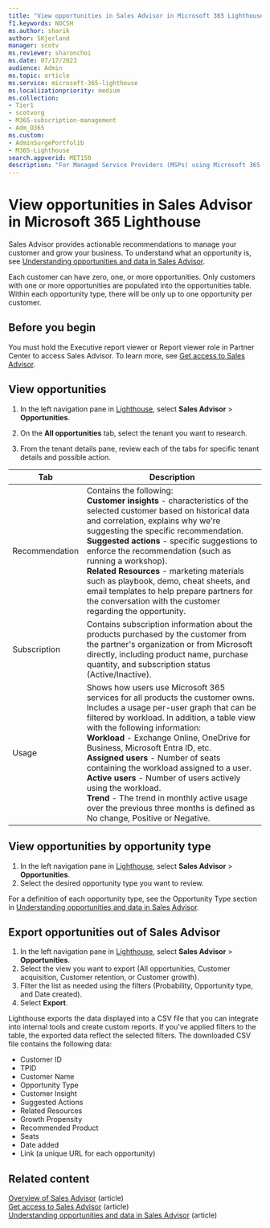 ```yaml
---
title: "View opportunities in Sales Advisor in Microsoft 365 Lighthouse"
f1.keywords: NOCSH
ms.author: sharik
author: SKjerland
manager: scotv
ms.reviewer: sharonchoi
ms.date: 07/17/2023
audience: Admin
ms.topic: article
ms.service: microsoft-365-lighthouse
ms.localizationpriority: medium
ms.collection:
- Tier1
- scotvorg
- M365-subscription-management
- Adm_O365
ms.custom:
- AdminSurgePortfolib
- M365-Lighthouse                         
search.appverid: MET150
description: "For Managed Service Providers (MSPs) using Microsoft 365 Lighthouse, learn how to view sales opportunities using Sales Advisor."
---
```


# View opportunities in Sales Advisor in Microsoft 365 Lighthouse

Sales Advisor provides actionable recommendations to manage your customer and grow your business. To understand what an opportunity is, see [Understanding opportunities and data in Sales Advisor](m365-lighthouse-understanding-opportunities-and-data.md).

Each customer can have zero, one, or more opportunities. Only customers with one or more opportunities are populated into the opportunities table. Within each opportunity type, there will be only up to one opportunity per customer.

## Before you begin

You must hold the Executive report viewer or Report viewer role in Partner Center to access Sales Advisor. To learn more, see [Get access to Sales Advisor](m365-lighthouse-get-access-to-sales-advisor.md).

## View opportunities

1. In the left navigation pane in [Lighthouse](https://lighthouse.microsoft.com), select **Sales Advisor** > **Opportunities**.

2. On the **All opportunities** tab, select the tenant you want to research.

3. From the tenant details pane, review each of the tabs for specific tenant details and possible action.

|Tab      |Description  |
|---------|---------|
|Recommendation     |  Contains the following:  <br>**Customer insights** - characteristics of the selected customer based on historical data and correlation, explains why we're suggesting the specific recommendation.  <br>**Suggested actions** - specific suggestions to enforce the recommendation (such as running a workshop).  <br>**Related Resources** - marketing materials such as playbook, demo, cheat sheets, and email templates to help prepare partners for the conversation with the customer regarding the opportunity.       |
|Subscription     | Contains subscription information about the products purchased by the customer from the partner's organization or from Microsoft directly, including product name, purchase quantity, and subscription status (Active/Inactive).         |
|Usage     | Shows how users use Microsoft 365 services for all products the customer owns. Includes a usage per-user graph that can be filtered by workload. In addition, a table view with the following information:<br>**Workload** - Exchange Online, OneDrive for Business, Microsoft Entra ID, etc.<br>**Assigned users** - Number of seats containing the workload assigned to a user.<br>**Active users** - Number of users actively using the workload.<br>**Trend** - The trend in monthly active usage over the previous three months is defined as No change, Positive or Negative.        |

## View opportunities by opportunity type

1. In the left navigation pane in [Lighthouse](https://lighthouse.microsoft.com), select **Sales Advisor** > **Opportunities**.
2. Select the desired opportunity type you want to review.

For a definition of each opportunity type, see the Opportunity Type section in [Understanding opportunities and data in Sales Advisor](m365-lighthouse-understanding-opportunities-and-data.md).

## Export opportunities out of Sales Advisor

1. In the left navigation pane in [Lighthouse](https://lighthouse.microsoft.com), select **Sales Advisor** > **Opportunities**.
2. Select the view you want to export (All opportunities, Customer acquisition, Customer retention, or Customer growth).
3. Filter the list as needed using the filters (Probability, Opportunity type, and Date created).
4. Select **Export**.

Lighthouse exports the data displayed into a CSV file that you can integrate into internal tools and create custom reports. If you've applied filters to the table, the exported data reflect the selected filters. The downloaded CSV file contains the following data:

- Customer ID
- TPID
- Customer Name
- Opportunity Type
- Customer Insight
- Suggested Actions
- Related Resources
- Growth Propensity
- Recommended Product
- Seats
- Date added
- Link (a unique URL for each opportunity)

## Related content
  
[Overview of Sales Advisor](m365-lighthouse-sales-advisor-overview.md) (article)\
[Get access to Sales Advisor](m365-lighthouse-get-access-to-sales-advisor.md) (article)\
[Understanding opportunities and data in Sales Advisor](m365-lighthouse-understanding-opportunities-and-data.md) (article)
